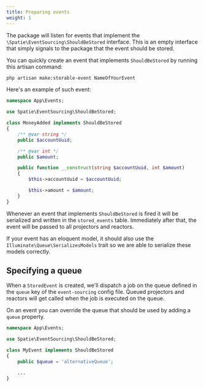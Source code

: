 ```yaml
---
title: Preparing events
weight: 1
---
```


The package will listen for events that implement the `\Spatie\EventSourcing\ShouldBeStored` interface. This is an empty interface that simply signals to the package that the event should be stored.

You can quickly create an event that implements `ShouldBeStored` by running this artisan command:

```bash
php artisan make:storable-event NameOfYourEvent
```

Here's an example of such event:

```php
namespace App\Events;

use Spatie\EventSourcing\ShouldBeStored;

class MoneyAdded implements ShouldBeStored
{
    /** @var string */
    public $accountUuid;

    /** @var int */
    public $amount;

    public function __construct(string $accountUuid, int $amount)
    {
        $this->accountUuid = $accountUuid;

        $this->amount = $amount;
    }
}
```

Whenever an event that implements `ShouldBeStored` is fired it will be serialized and written in the `stored_events` table. Immediately after that, the event will be passed to all projectors and reactors.

If your event has an eloquent model, it should also use the `Illuminate\Queue\SerializesModels` trait so we are able to serialize these models correctly.

## Specifying a queue

When a `StoredEvent` is created, we'll dispatch a job on the queue defined in the `queue` key of the `event-sourcing` config file. Queued projectors and reactors will get called when the job is executed on the queue.

On an event you can override the queue that should be used by adding a `queue` property.

```php
namespace App\Events;

use Spatie\EventSourcing\ShouldBeStored;

class MyEvent implements ShouldBeStored
{
    public $queue = 'alternativeQueue';

    ...
}
```
